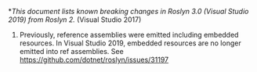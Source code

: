 **This document lists known breaking changes in Roslyn 3.0 (Visual Studio 2019) from Roslyn 2.* (Visual Studio 2017)

<!--
*Breaks are formatted with a monotonically increasing numbered list to allow them to referenced via shorthand (i.e., "known break #1").
Each entry should include a short description of the break, followed by either a link to the issue describing the full details of the break or the full details of the break inline.*
-->

1. Previously, reference assemblies were emitted including embedded resources. In Visual Studio 2019, embedded resources are no longer emitted into ref assemblies.
  See https://github.com/dotnet/roslyn/issues/31197
